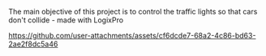 The main objective of this project is to control the traffic lights so that cars don't collide - made with LogixPro


https://github.com/user-attachments/assets/cf6dcde7-68a2-4c86-bd63-2ae2f8dc5a46

